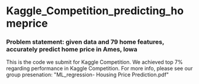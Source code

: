# Kaggle_Competition_predicting_homeprice
### Problem statement: given data and 79 home features, accurately predict home price in Ames, Iowa

This is the code we submit for Kaggle Competition. We achieved top 7% regarding performance in Kaggle Competition. 
For more info, please see our group presenation: "ML_regression- Housing Price Prediction.pdf"
